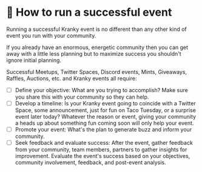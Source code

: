 # 🚀 How to run a successful event

Running a successful Kranky event is no different than any other kind of event you run with your community.

If you already have an enormous, energetic community then you can get away with a little less planning but to maximize success you shouldn't ignore initial planning.

Successful Meetups, Twitter Spaces, Discord events, Mints, Giveaways, Raffles, Auctions, etc. and Kranky events all require:

* [ ] Define your objective: What are you trying to accomplish? Make sure you share this with your community so they can help.
* [ ] Develop a timeline: Is your Kranky event going to coincide with a Twitter Space, some announcement, just for fun on Taco Tuesday, or a surprise event later today? Whatever the reason or event, giving your community a heads up about something fun coming soon will only help your event.
* [ ] Promote your event: What's the plan to generate buzz and inform your community.
* [ ] Seek feedback and evaluate success: After the event, gather feedback from your community, team members, partners to gather insights for improvement. Evaluate the event's success based on your objectives, community involvement, feedback, and post-event analysis.
